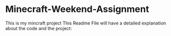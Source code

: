 # Minecraft-Weekend-Assignment
 This is my mincraft project
 This Readme File will have a detailed explanation about the code and the project:
 
